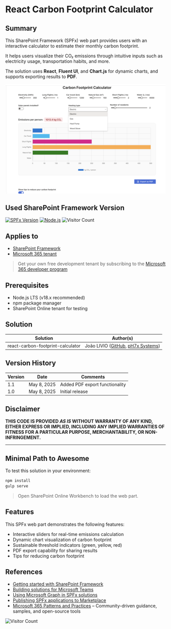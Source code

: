 # React Carbon Footprint Calculator

## Summary

This SharePoint Framework (SPFx) web part provides users with an interactive calculator to estimate their monthly carbon footprint.

It helps users visualize their CO₂ emissions through intuitive inputs such as electricity usage, transportation habits, and more.

The solution uses **React**, **Fluent UI**, and **Chart.js** for dynamic charts, and supports exporting results to **PDF**.

![Solution in Action](./assets/sample.png)

## Used SharePoint Framework Version

[![SPFx Version](https://img.shields.io/badge/SPFx-1.21.1-green.svg)](https://aka.ms/spfx)
[![Node.js](https://img.shields.io/badge/Node.js-18.x-blue.svg)](https://nodejs.org)
![Visitor Count](https://m365-visitor-stats.azurewebsites.net/sp-dev-fx-webparts/samples/react-carbon-footprint-calculator)

## Applies to

* [SharePoint Framework](https://aka.ms/spfx)
* [Microsoft 365 tenant](https://learn.microsoft.com/en-us/sharepoint/dev/spfx/set-up-your-developer-tenant)

> Get your own free development tenant by subscribing to the [Microsoft 365 developer program](https://aka.ms/o365devprogram)

## Prerequisites

* Node.js LTS (v18.x recommended)
* npm package manager
* SharePoint Online tenant for testing

## Solution

| Solution                          | Author(s)                                                                                                         |
| --------------------------------- | ----------------------------------------------------------------------------------------------------------------- |
| react-carbon-footprint-calculator | João LIVIO ([GitHub](https://github.com/jtlivio), [pH7x Systems](https://www.ph7x.com)) |

## Version History

| Version | Date        | Comments                       |
| ------- | ----------- | ------------------------------ |
| 1.1     | May 8, 2025 | Added PDF export functionality |
| 1.0     | May 8, 2025 | Initial release                |

## Disclaimer

**THIS CODE IS PROVIDED *AS IS* WITHOUT WARRANTY OF ANY KIND, EITHER EXPRESS OR IMPLIED, INCLUDING ANY IMPLIED WARRANTIES OF FITNESS FOR A PARTICULAR PURPOSE, MERCHANTABILITY, OR NON-INFRINGEMENT.**

---

## Minimal Path to Awesome

To test this solution in your environment:

```bash
npm install
gulp serve
```

> Open SharePoint Online Workbench to load the web part.

## Features

This SPFx web part demonstrates the following features:

* Interactive sliders for real-time emissions calculation
* Dynamic chart visualization of carbon footprint
* Sustainable threshold indicators (green, yellow, red)
* PDF export capability for sharing results
* Tips for reducing carbon footprint

## References

* [Getting started with SharePoint Framework](https://learn.microsoft.com/en-us/sharepoint/dev/spfx/set-up-your-developer-tenant)
* [Building solutions for Microsoft Teams](https://learn.microsoft.com/en-us/sharepoint/dev/spfx/build-for-teams-overview)
* [Using Microsoft Graph in SPFx solutions](https://learn.microsoft.com/en-us/sharepoint/dev/spfx/web-parts/get-started/using-microsoft-graph-apis)
* [Publishing SPFx applications to Marketplace](https://learn.microsoft.com/en-us/sharepoint/dev/spfx/publish-to-marketplace-overview)
* [Microsoft 365 Patterns and Practices](https://aka.ms/m365pnp) – Community-driven guidance, samples, and open-source tools

![Visitor Count](https://m365-visitor-stats.azurewebsites.net/sp-dev-fx-webparts/samples/react-carbon-footprint-calculator)
